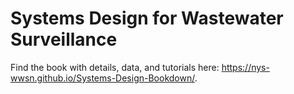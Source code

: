 # Systems Design for Wastewater Surveillance

Find the book with details, data, and tutorials here: https://nys-wwsn.github.io/Systems-Design-Bookdown/.
